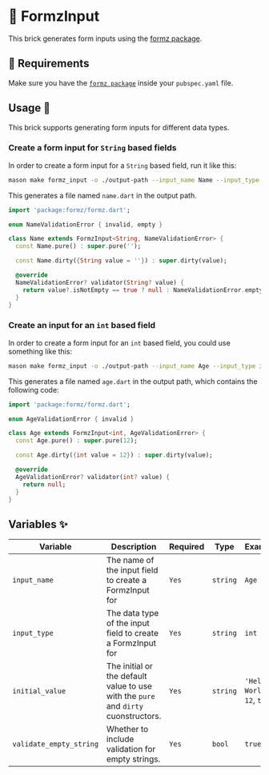 # 🧱 FormzInput

This brick generates form inputs using the [formz package][1].

## 🚧 Requirements

Make sure you have the [`formz package`][1] inside your `pubspec.yaml` file.

## Usage 🚀

This brick supports generating form inputs for different data types.

### Create a form input for `String` based fields

In order to create a form input for a `String` based field, run it like this:

```sh
mason make formz_input -o ./output-path --input_name Name --input_type String --initial_value "''" --validate_empty_string true
```

This generates a file named `name.dart` in the output path.

```dart
import 'package:formz/formz.dart';

enum NameValidationError { invalid, empty }

class Name extends FormzInput<String, NameValidationError> {
  const Name.pure() : super.pure('');

  const Name.dirty({String value = ''}) : super.dirty(value);

  @override
  NameValidationError? validator(String? value) {
    return value?.isNotEmpty == true ? null : NameValidationError.empty;
  }
}
```

### Create an input for an `int` based field

In order to create a form input for an `int` based field, you could use something like this:

```sh
mason make formz_input -o ./output-path --input_name Age --input_type int --initial_value 12 --validate_empty_string false
```

This generates a file named `age.dart` in the output path, which contains the following code:

```dart
import 'package:formz/formz.dart';

enum AgeValidationError { invalid }

class Age extends FormzInput<int, AgeValidationError> {
  const Age.pure() : super.pure(12);

  const Age.dirty({int value = 12}) : super.dirty(value);

  @override
  AgeValidationError? validator(int? value) {
    return null;
  }
}
```

## Variables ✨

| Variable                | Description                                                                        | Required   | Type     | Example                       |
|-------------------------|------------------------------------------------------------------------------------| ---------- | -------- |-------------------------------|
| `input_name`            | The name of the input field to create a FormzInput for                             | `Yes`      | `string` | `Age`                         |
| `input_type`            | The data type of the input field to create a FormzInput for                        | `Yes`      | `string` | `int`                         |
| `initial_value`         | The initial or the default value to use with the `pure` and `dirty` cuonstructors. | `Yes`      | `string` | `'Hello World'`, `12`, `true` |
| `validate_empty_string` | Whether to include validation for empty strings.                                   | `Yes`      | `bool`   | `true`                        |

[1]: https://pub.dev/packages/formz

